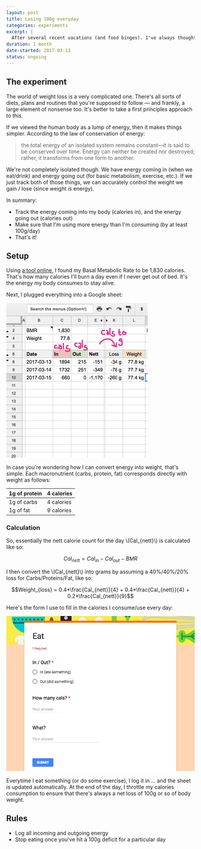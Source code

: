 ```yaml
---
layout: post
title: Losing 100g everyday
categories: experiments
excerpt: |
  After several recent vacations (and food binges). I've always thought small changes done regularly are better than big changes done occasionally. So here's my take at it.
duration: 1 month
date-started: 2017-03-13
status: ongoing
---
```


## The experiment
The world of weight loss is a very complicated one. There's all sorts of diets, plans and routines that you're supposed to follow &mdash; and frankly, a large element of nonsense too. It's better to take a first principles approach to this.

If we viewed the human body as a lump of energy, then it makes things simpler. According to the law of conservation of energy:

> the total energy of an isolated system remains constant—it is said to be conserved over time. Energy can neither be created nor destroyed; rather, it transforms from one form to another.

We're not completely isolated though. We have energy coming in (when we eat/drink) and energy going out (for basic metabolism, exercise, etc.). If we just track both of those things, we can accurately control the weight we gain / lose (since weight *is* energy).

In summary:
- Track the energy coming into my body (calories in), and the energy going out (calories out)
- Make sure that I'm using more energy than I'm consuming (by at least 100g/day)
- That's it!

## Setup
Using [a tool online](http://www.active.com/fitness/calculators/bmr), I found my Basal Metabolic Rate to be 1,830 calories. That's how many calories I'll burn a day even if I never get out of bed. It's the energy my body consumes to stay alive.

Next, I plugged everything into a Google sheet:

![Google sheet for weight loss](/assets/experiments/weight-loss-sheet.png)

In case you're wondering how I can convert energy into weight, that's simple. Each macronutrient (carbs, protein, fat) corresponds directly with weight as follows:

| 1g of protein | 4 calories |
|---------------|------------|
| 1g of carbs   | 4 calories |
| 1g of fat     | 9 calories |

### Calculation

So, essentially the nett calorie count for the day \\(Cal_{nett}\\) is calculated like so:

$$Cal_{nett} = Cal_{in} - Cal_{out} - BMR$$

I then convert the \\(Cal_{nett}\\) into grams by assuming a 40%/40%/20% loss for Carbs/Proteins/Fat, like so:

$$Weight_{loss} = 0.4*\frac{Cal_{nett}}{4} + 0.4*\frac{Cal_{nett}}{4} + 0.2*\frac{Cal_{nett}}{9}$$

Here's the form I use to fill in the calories I consume/use every day:

![Google form for tracking weight loss](/assets/experiments/weight-loss-tracker.png)

Everytime I eat something (or do some exercise), I log it in &hellip; and the sheet is updated automatically. At the end of the day, I throttle my calories consumption to ensure that there's always a net loss of 100g or so of body weight.

## Rules

- Log all incoming and outgoing energy
- Stop eating once you've hit a 100g deficit for a particular day

